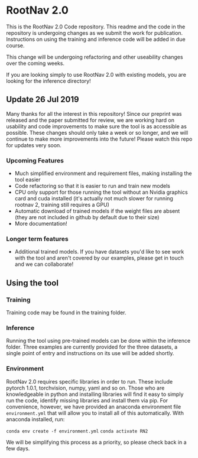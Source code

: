 # RootNav 2.0
This is the RootNav 2.0 Code repository. This readme and the code in the repository is undergoing changes as we submit the work for publication. Instructions on using the training and inference code will be added in due course.

This change will be undergoing refactoring and other useability changes over the coming weeks.

If you are looking simply to use RootNav 2.0 with existing models, you are looking for the inference directory!

## Update 26 Jul 2019
Many thanks for all the interest in this repository! Since our preprint was released and the paper submitted for review, we are working hard on usability and code improvements to make sure the tool is as accessible as possible. These changes should only take a week or so longer, and we will continue to make more improvements into the future! Please watch this repo for updates very soon.

### Upcoming Features
* Much simplified environment and requirement files, making installing the tool easier
* Code refactoring so that it is easier to run and train new models
* CPU only support for those running the tool without an Nvidia graphics card and cuda installed (it's actually not much slower for running rootnav 2, training still requires a GPU)
* Automatic download of trained models if the weight files are absent (they are not included in github by default due to their size)
* More documentation!

### Longer term features
* Additional trained models. If you have datasets you'd like to see work with the tool and aren't covered by our examples, please get in touch and we can collaborate!

## Using the tool

### Training
Training code may be found in the training folder.

### Inference
Running the tool using pre-trained models can be done within the inference folder. Three examples are currently provided for the three datasets, a single point of entry and instructions on its use will be added shortly.

### Environment
RootNav 2.0 requires specific libraries in order to run. These include pytorch 1.0.1, torchvision, numpy, yaml and so on. Those who are knowledgeable in python and installing libraries will find it easy to simply run the code, identify missing libraries and install them via pip. For convenience, however, we have provided an anaconda environment file `environment.yml` that will allow you to install all of this automatically. With anaconda installed, run:

`conda env create -f environment.yml`
`conda activate RN2`

We will be simplifying this process as a priority, so please check back in a few days.
